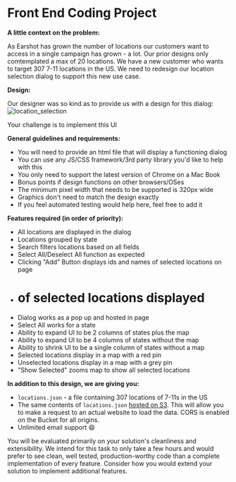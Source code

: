 # Front End Coding Project

**A little context on the problem:**

As Earshot has grown the number of locations our customers want to access in a single campaign has grown - a lot. Our prior designs only comtemplated a max of 20 locations. We have a new customer who wants to target 307 7-11 locations in the US. We need to redesign our location selection dialog to support this new use case.

**Design:**

Our designer was so kind as to provide us with a design for this dialog:
![location_selection](https://cloud.githubusercontent.com/assets/213594/9950318/f053ed1a-5d7e-11e5-9777-f9a61e6d6ad5.png)

Your challenge is to implement this UI

**General guidelines and requirements:**

- You will need to provide an html file that will display a functioning dialog
- You can use any JS/CSS framework/3rd party library you'd like to help with this
- You only need to support the latest version of Chrome on a Mac Book
- Bonus points if design functions on other browsers/OSes
- The minimum pixel width that needs to be supported is 320px wide
- Graphics don't need to match the design exactly
- If you feel automated testing would help here, feel free to add it

**Features required (in order of priority):**

- All locations are displayed in the dialog
- Locations grouped by state
- Search filters locations based on all fields
- Select All/Deselect All function as expected
- Clicking "Add" Button displays ids and names of selected locations on page
- # of selected locations displayed
- Dialog works as a pop up and hosted in page
- Select All works for a state
- Ability to expand UI to be 2 columns of states plus the map
- Ability to expand UI to be 4 columns of states without the map
- Ability to shrink UI to be a single column of states without a map
- Selected locations display in a map with a red pin
- Unselected locations display in a map with a grey pin
- "Show Selected" zooms map to show all selected locations

**In addition to this design, we are giving you:**

- `locations.json` - a file containing 307 locations of 7-11s in the US
- The same contents of `locations.json` [hosted on S3](https://s3.amazonaws.com/public.earshotinc.com/locations.json). This will allow you to make a request to an actual website to load the data. CORS is enabled on the Bucket for all origins.
- Unlimited email support :smile:

You will be evaluated primarily on your solution's cleanliness and extensibility. We intend for this task to only take a few hours and would prefer to see clean, well tested, production-worthy code than a complete implementation of every feature. Consider how you would extend your solution to implement additional features. 

